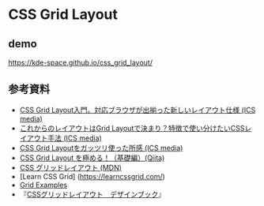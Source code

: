 # CSS Grid Layout

## demo
https://kde-space.github.io/css_grid_layout/

## 参考資料
- [CSS Grid Layout入門。対応ブラウザが出揃った新しいレイアウト仕様 (ICS media)](https://ics.media/entry/15649)
- [これからのレイアウトはGrid Layoutで決まり？特徴で使い分けたいCSSレイアウト手法 (ICS media)](https://ics.media/entry/15921)
- [CSS Grid Layoutをガッツリ使った所感 (ICS media)](https://ics.media/entry/17403)
- [CSS Grid Layout を極める！（基礎編）(Qiita)](https://qiita.com/kura07/items/e633b35e33e43240d363)
- [CSS グリッドレイアウト (MDN)](https://developer.mozilla.org/ja/docs/Web/CSS/CSS_Grid_Layout)
- [Learn CSS Grid] (https://learncssgrid.com/)
- [Grid Examples](http://www.gridexamples.com/)
- 『[CSSグリッドレイアウト　デザインブック](https://book.mynavi.jp/ec/products/detail/id=90633)』

